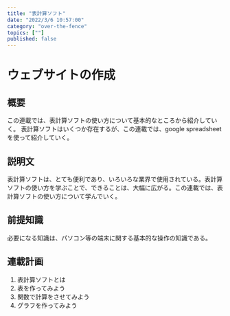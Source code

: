 ```yaml
---
title: "表計算ソフト"
date: "2022/3/6 10:57:00"
category: "over-the-fence"
topics: [""]
published: false
---
```



# ウェブサイトの作成

## 概要

この連載では、表計算ソフトの使い方について基本的なところから紹介していく。
表計算ソフトはいくつか存在するが、この連載では、google spreadsheetを使って紹介していく。

## 説明文

表計算ソフトは、とても便利であり、いろいろな業界で使用されている。表計算ソフトの使い方を学ぶことで、できることは、大幅に広がる。この連載では、表計算ソフトの使い方について学んでいく。

## 前提知識

必要になる知識は、パソコン等の端末に関する基本的な操作の知識である。

## 連載計画

1. 表計算ソフトとは
2. 表を作ってみよう
3. 関数で計算をさせてみよう
4. グラフを作ってみよう